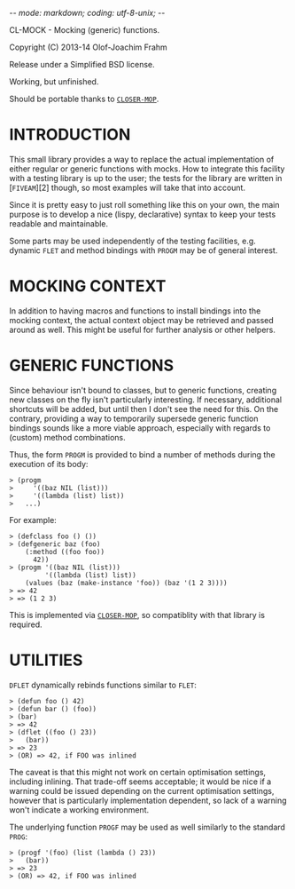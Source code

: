 -*- mode: markdown; coding: utf-8-unix; -*-

CL-MOCK - Mocking (generic) functions.

Copyright (C) 2013-14 Olof-Joachim Frahm

Release under a Simplified BSD license.

Working, but unfinished.

Should be portable thanks to [`CLOSER-MOP`][1].


# INTRODUCTION

This small library provides a way to replace the actual implementation
of either regular or generic functions with mocks.  How to integrate
this facility with a testing library is up to the user; the tests for
the library are written in [`FIVEAM`][2] though, so most examples will
take that into account.

Since it is pretty easy to just roll something like this on your own,
the main purpose is to develop a nice (lispy, declarative) syntax to
keep your tests readable and maintainable.

Some parts may be used independently of the testing facilities,
e.g. dynamic `FLET` and method bindings with `PROGM` may be of general
interest.


# MOCKING CONTEXT

In addition to having macros and functions to install bindings into the
mocking context, the actual context object may be retrieved and passed
around as well.  This might be useful for further analysis or other
helpers.


# GENERIC FUNCTIONS

Since behaviour isn't bound to classes, but to generic functions,
creating new classes on the fly isn't particularly interesting.  If
necessary, additional shortcuts will be added, but until then I don't
see the need for this.  On the contrary, providing a way to temporarily
supersede generic function bindings sounds like a more viable approach,
especially with regards to (custom) method combinations.

Thus, the form `PROGM` is provided to bind a number of methods during
the execution of its body:

    > (progm
    >     '((baz NIL (list)))
    >     '((lambda (list) list))
    >   ...)

For example:

    > (defclass foo () ())
    > (defgeneric baz (foo)
        (:method ((foo foo))
          42))
    > (progm '((baz NIL (list)))
             '((lambda (list) list))
        (values (baz (make-instance 'foo)) (baz '(1 2 3))))
    > => 42
    > => (1 2 3)

This is implemented via [`CLOSER-MOP`][1], so compatiblity with that
library is required.


# UTILITIES

`DFLET` dynamically rebinds functions similar to `FLET`:

    > (defun foo () 42)
    > (defun bar () (foo))
    > (bar)
    > => 42
    > (dflet ((foo () 23))
    >   (bar))
    > => 23
    > (OR) => 42, if FOO was inlined

The caveat is that this might not work on certain optimisation settings,
including inlining.  That trade-off seems acceptable; it would be nice
if a warning could be issued depending on the current optimisation
settings, however that is particularly implementation dependent, so lack
of a warning won't indicate a working environment.

The underlying function `PROGF` may be used as well similarly to the
standard `PROG`:

    > (progf '(foo) (list (lambda () 23))
    >   (bar))
    > => 23
    > (OR) => 42, if FOO was inlined

[1]: http://common-lisp.net/project/closer/closer-mop.html

